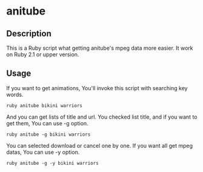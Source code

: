 # anitube

## Description

This is a Ruby script what getting anitube's mpeg data more easier.
It work on Ruby 2.1 or upper version.

## Usage

If you want to get animations, You'll invoke this script with searching key words.

    ruby anitube bikini warriors

And you can get lists of title and url.
You checked list title, and if you want to get them, You can use -g option.

    ruby anitube -g bikini warriors

You can selected download or cancel one by one.
If you want all get mpeg datas, You can use -y option.

    ruby anitube -g -y bikini warriors


